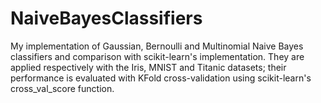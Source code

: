 # NaiveBayesClassifiers
My implementation of Gaussian, Bernoulli and Multinomial Naive Bayes classifiers and comparison with scikit-learn's implementation.
They are applied respectively with the Iris, MNIST and Titanic datasets; their performance is evaluated with KFold cross-validation using scikit-learn's cross_val_score function.